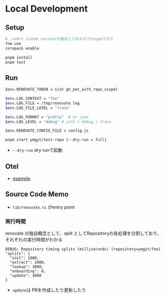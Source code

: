 # Local Development

## Setup

```sh
# .nvmrc にnode versionが指定してあるのでrespectする
fnm use
corepack enable

pnpm install
pnpm test
```

## Run

```sh
$env.RENOVATE_TOKEN = (cat gh_pat_with_repo_scope)

$env.LOG_CONTEXT = "foo"
$env.LOG_FILE = /tmp/renovate.log
$env.LOG_FILE_LEVEL = "trace"

$env.LOG_FORMAT = "pretty"  # or json
$env.LOG_LEVEL = "debug" # info | debug | trace

$env.RENOVATE_CONFIG_FILE = config.js

pnpm start ymgyt/test-repo [--dry-run = full]
```

* `--dry-run` dry runで起動


## Otel

* [example](https://github.com/renovatebot/renovate/blob/main/docs/usage/examples/opentelemetry.md)


## Source Code Memo

* `lib/renovate.ts` がentry point

### 実行時間

renovate の独自概念として、split としてRepositoryの各処理を分割しており、それぞれの実行時間がわかる

```text
DEBUG: Repository timing splits (milliseconds) (repository=ymgyt/foo)
"splits": {
  "init": 1000, 
  "extract": 2000, 
  "lookup": 3000, 
  "onboarding": 0, 
  "update": 4000
}
```

* `update`は PRを作成したり更新したり
